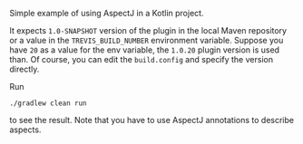 Simple example of using AspectJ in a Kotlin project. 

It expects `1.0-SNAPSHOT` version of the plugin in the local Maven repository or a value in the 
`TREVIS_BUILD_NUMBER` environment variable. Suppose you have `20` as a value for the env variable, 
 the `1.0.20` plugin version is used than. Of course, you can edit the `build.config` and specify 
 the version directly. 
 
 Run
   
    ./gradlew clean run
    
to see the result. Note that you have to use AspectJ annotations to 
describe aspects.     